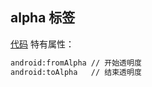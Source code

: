 ## alpha 标签

[代码](../../../../src/main/res/anim/alpha_anim.xml)
特有属性：
```xml
android:fromAlpha // 开始透明度
android:toAlpha   // 结束透明度
```